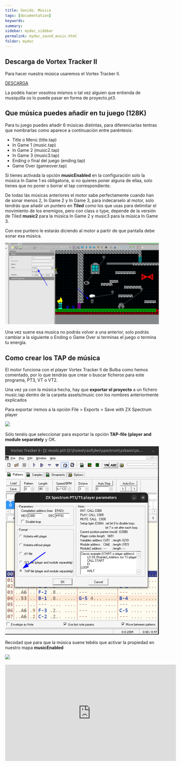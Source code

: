 ```yaml
---
title: Sonido. Música
tags: [documentation]
keywords:
summary: 
sidebar: mydoc_sidebar
permalink: mydoc_sound_music.html
folder: mydoc
---
```


## Descarga de Vortex Tracker II

Para hacer nuestra música usaremos el Vortex Tracker II.

[DESCARGA](https://bulba.untergrund.net/vortex_e.htm)

La podéis hacer vosotros mismos o tal vez alguien que entienda de musiquilla os lo puede pasar en forma de proyecto.pt3.

## Que música puedes añadir en tu juego (128K)

Para tu juego puedes añadir 6 músicas distintas, para diferenciarlas tentras que nombrarlas como aparece a continuación entre paréntesis:
* Title o Menú (title.tap)
* In Game 1 (music.tap)
* In Game 2 (music2.tap)
* In Game 3 (music3.tap)
* Ending o final del juego (ending.tap)
* Game Over (gameover.tap)

Si tienes activada la opción **musicEnabled** en la configuración solo la música In Game 1 es obligatoria, si no quieres poner alguna de ellaa, solo tienes que no poner o borrar el tap correspondiente.

De todas lás músicas anteriores el motor sabe perfectamente cuando han de sonar menos 2, In Game 2 y In Game 3, para indecarselo al motor, solo tendrás que añadir un puntero en **Tiled** como los que usas para delimitar el movimiento de los enemigos, pero con class o type, depende de la versión de Tiled **music2** para la música In Game 2 y music3 para la música In Game 3.

Con ese puntero le estarás diciendo al motor a partir de que pantalla debe sonar esa música.

![](images/music_specify_change.png)

Una vez suene esa musica no podrás volver a una anterior, solo podrás cambiar a la siguiente o Ending o Game Over si terminas el juego o termina tu energía.

## Como crear los TAP de música

El motor funciona con el player Vortex Tracker II de Bulba como hemos comentado, por lo que tendrás que crear o buscar ficheros para este programa, PT3, VT o VT2.

Una vez ya con la música hecha, hay que **exportar el proyecto** a un fichero music.tap dentro de la carpeta assets/music con los nombres anteriormente explicados

Para exportar iremos a la opción File > Exports > Save with ZX Spectrum player

![](images/vortex_export_menu.png)

Sólo tenéis que seleccionar para exportar la opción **TAP-file (player and module separately** y OK.

![](images/vortex_compilation_address.png)

Recodad que para que la música suene tebéis que activar la propiedad en nuestro mapa **musicEnabled**

![](images/tiled_music_enabled.png)

<iframe width="560" height="315" src="https://www.youtube.com/embed/8WBksEtrlPI?si=uBR9hfCTzkCuz_ta" title="YouTube video player" frameborder="0" allow="accelerometer; autoplay; clipboard-write; encrypted-media; gyroscope; picture-in-picture; web-share" referrerpolicy="strict-origin-when-cross-origin" allowfullscreen></iframe>

